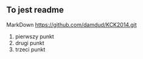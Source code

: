 To jest readme
-------------

MarkDown https://github.com/damdud/KCK2014.git

1) pierwszy punkt
2) drugi punkt
3) trzeci punkt

